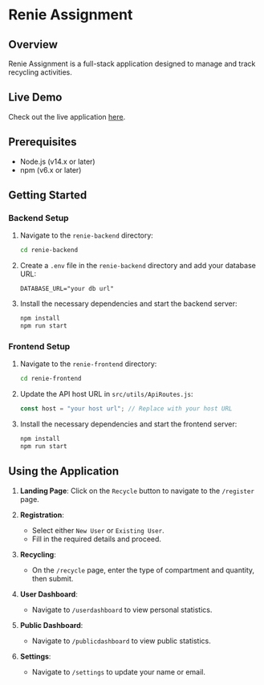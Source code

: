 # Renie Assignment

## Overview

Renie Assignment is a full-stack application designed to manage and track recycling activities.

## Live Demo

Check out the live application [here](https://renie-assignment.vercel.app).

## Prerequisites

- Node.js (v14.x or later)
- npm (v6.x or later)

## Getting Started

### Backend Setup

1. Navigate to the `renie-backend` directory:
    ```sh
    cd renie-backend
    ```

2. Create a `.env` file in the `renie-backend` directory and add your database URL:
    ```env
    DATABASE_URL="your db url"
    ```

3. Install the necessary dependencies and start the backend server:
    ```sh
    npm install
    npm run start
    ```

### Frontend Setup

1. Navigate to the `renie-frontend` directory:
    ```sh
    cd renie-frontend
    ```

2. Update the API host URL in `src/utils/ApiRoutes.js`:
    ```javascript
    const host = "your host url"; // Replace with your host URL
    ```

3. Install the necessary dependencies and start the frontend server:
    ```sh
    npm install
    npm run start
    ```

## Using the Application

1. **Landing Page**: Click on the `Recycle` button to navigate to the `/register` page.
   
2. **Registration**:
    - Select either `New User` or `Existing User`.
    - Fill in the required details and proceed.

3. **Recycling**:
    - On the `/recycle` page, enter the type of compartment and quantity, then submit.

4. **User Dashboard**:
    - Navigate to `/userdashboard` to view personal statistics.

5. **Public Dashboard**:
    - Navigate to `/publicdashboard` to view public statistics.

6. **Settings**:
    - Navigate to `/settings` to update your name or email.

